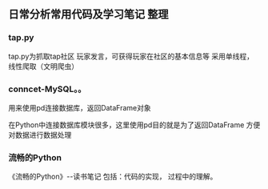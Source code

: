 ## 日常分析常用代码及学习笔记 整理 

### tap.py
tap.py为抓取tap社区 玩家发言，可获得玩家在社区的基本信息等
采用单线程，线性爬取（文明爬虫）

### conncet-MySQL。。
用来使用pd连接数据库，返回DataFrame对象

在Python中连接数据库模块很多，这里使用pd目的就是为了返回DataFrame 方便对数据进行数据处理


### 流畅的Python
《流畅的Python》--读书笔记
包括：代码的实现，
     过程中的理解。
 
  
